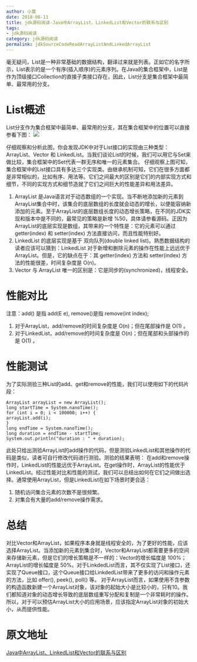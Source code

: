 ```yaml
---
author: 小莫
date: 2018-06-11
title: jdk源码阅读-Java中ArrayList、LinkedList和Vector的联系与区别
tags:
- jdk源码阅读
category: jdk源码阅读
permalink: jdkSourceCodeReadArrayListAndLinkedArrayList
---
```

毫无疑问，List是一种非常基础的数据结构，翻译过来就是列表。正如它的名字所示，List表示的是一个有序(插入顺序)的元素序列。在Java的集合框架中，List是作为顶级接口Collection的直接子类接口存在，因此，List分支是集合框架中最简单、最常用的分支。
<!-- more -->

# List概述
List分支作为集合框架中最简单、最常用的分支，其在集合框架中的位置可以直接参看下图：
![](https://image.xiaomo.info/blog/linkedArraylist.jpg)

仔细观察和分析此图，你会发现JDK中对于List接口的实现由三种类型：ArrayList、Vector 和 LinkedList。当我们谈论List的时候，我们可以用它与Set来做比较，集合框架中的Set代表一群无序和唯一的元素集合。
仔细观察上图可知，集合框架中的List接口具有多达三个实现类。由继承机制可知，它们在很多方面都是非常相似的，比如有序、用法等。它们之间最大的区别是它们的内部实现方式和细节，不同的实现方式和细节造就了它们之间巨大的性能差异和用法差异。

1. ArrayList 是Java语言对于动态数组的一个实现。当不断地添加新的元素到ArrayList集合中时，该集合的底层数组的长度就会动态的增长，以便能容纳新添加的元素。至于ArrayList的底层数组长度的动态增长策略，在不同的JDK实现和版本中是不同的，最常见的策略是新增 %50，具体请参看源码。正因为ArrayList的底层实现是数组，其带来的一个特性是：它的元素可以通过 getter(index) 和 setter(index) 方法直接访问，而且性能特别好。
2. LinkedList 的底层实现是基于 双向队列(double linked list)。熟悉数据结构的读者应该可以猜到：LinkedList 对于新增和删除元素的操作在性能上远远优于 ArrayList。但是，它的缺点在于：其 getter(index) 方法和 setter(index) 方法的性能很差，时间复杂度是 O(n)。
3. Vector 与 ArrayList 唯一的区别是：它是同步的(synchronized)，线程安全。

# 性能对比
注意：add() 是指 add(E e), remove()是指 remove(int index);
1. 对于ArrayList，add/remove的时间复杂度是 O(n)；但在尾部操作是 O(1) 。
2. 对于LinkedList，add/remove的时间复杂度是 O(n)；但在尾部和头部操作的是 O(1) 。

# 性能测试
为了实际测验三种List的add、get和remove的性能，我们可以使用如下的代码片段：

```
ArrayList arrayList = new ArrayList();
long startTime = System.nanoTime();
for (int i = 0; i < 100000; i++) {
arrayList.add(i);
}
long endTime = System.nanoTime();
long duration = endTime - startTime;
System.out.println("duration : " + duration);
```

此处只给出测验ArrayList的add操作的代码，但是测验LinkedList和其他操作的代码是类似，读者可自行修改代码进行测验。测验的结果表明：
在add和remove操作时，LinkedList的性能远优于ArrayList。在get操作时，ArrayList的性能优于LinkedList。经过性能对比和性能的测试，我们可以总结出如何在它们之间做出选择。通常使用ArrayList，但是LinkedList在如下场景时更合适：
1. 随机访问集合元素的次数不是很频繁。
2. 对集合有大量的add/remove操作需求。

# 总结
对比Vector和ArrayList，如果程序本身就是线程安全的，为了更好的性能，应该选择ArrayList。当添加新的元素到集合时，Vector和ArrayList都需要更多的空间来存储新元素，但是它们的增长策略是不一样的：Vector的增长幅度是 100%；ArrayList的增长幅度是 50%。对于LinkdedList而言，其不仅实现了List接口，还实现了Queue接口，这个Queue接口给LinkdedList带来了更多的访问和操作元素的方法，比如 offer(), peek(), poll() 等。
对于ArrayList而言，如果使用不含参数的构造函数新建一个ArrayList对象，该对象的起始大小是比较小的，只有10。我们都知道对象的动态增长导致的底层数组重写分配和复制是一个非常耗时的操作。所以，对于可以预估ArrayList大小的应用场景，应该指定ArrayList对象的初始大小，从而提供性能。

# 原文地址
[Java中ArrayList、LinkedList和Vector的联系与区别](http://www.tiantianbianma.com/java-arraylist-linkedlist-vector.html/)
